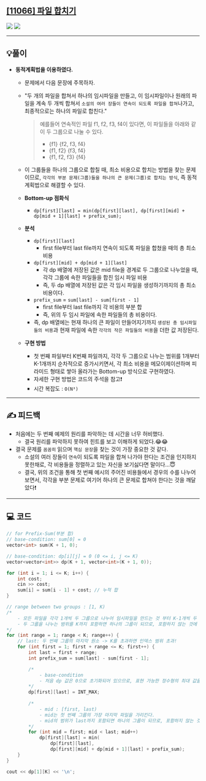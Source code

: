 ## [[11066] 파일 합치기](https://www.acmicpc.net/problem/11066)

![](imgs/1.PNG)
![](imgs/2.PNG)
___
## 💡풀이
- <b>동적계획법을 이용하였다.</b>
	- 문제에서 다음 문장에 주목하자.
	- "두 개의 파일을 합쳐서 하나의 임시파일을 만들고, 이 임시파일이나 원래의 파일을 계속 두 개씩 합쳐서 `소설의 여러 장들이 연속이 되도록 파일을 합쳐`나가고, 최종적으로는 하나의 파일로 합친다."
		> 예를들어 연속적인 파일 f1, f2, f3, f4이 있다면, 이 파일들을 아래와 같이 두 그룹으로 나눌 수 있다.
		> - {f1} {f2, f3, f4}
		> - {f1, f2} {f3, f4}
		> - {f1, f2, f3} {f4}<br>
		
	- 이 그룹들을 하나의 그룹으로 합칠 때, 최소 비용으로 합치는 방법을 찾는 문제이므로, `각각의 부분 문제(그룹)들을 하나의 큰 문제(그룹)로 합치는 방식`, 즉 동적계획법으로 해결할 수 있다.
	- <b>Bottom-up 점화식</b>
		- `dp[first][last] = min(dp[first][last], dp[first][mid] + dp[mid + 1][last] + prefix_sum);`
	- <b>분석</b>
		- `dp[first][last]`
			- first file부터 last file까지 연속이 되도록 파일을 합쳤을 때의 총 최소 비용
		- `dp[first][mid] + dp[mid + 1][last]`
			- 각 dp 배열에 저장된 값은 mid file을 경계로 두 그룹으로 나누었을 때, 각각 그룹에 속한 파일들을 합친 임시 파일 비용
			- 즉, 두 dp 배열에 저장된 값은 각 임시 파일을 생성하기까지의 총 최소 비용이다.
		- `prefix_sum` = `sum[last] - sum[first - 1]`
			- first file부터 last file까지 각 비용의 부분 합
			- 즉, 위의 두 임시 파일에 속한 파일들의 총 비용이다.
		- 즉, dp 배열에는 현재 하나의 큰 파일이 만들어지기까지 `생성된 총 임시파일들의 비용`과 현재 파일에 속한 `각각의 작은 파일들의 비용`을 더한 값 저장된다.
	- <b>구현 방법</b>
		- 첫 번째 파일부터 K번째 파일까지, 각각 두 그룹으로 나누는 범위를 1개부터 K-1개까지 순차적으로 증가시키면서, 각 최소 비용을 메모이제이션하며 피라미드 형태로 쌓아 올라가는 Bottom-up 방식으로 구현하였다.
		- 자세한 구현 방법은 코드의 주석을 참고❗
		- 시간 복잡도 : `O(N³)`
___
## ✍ 피드백
- 처음에는 두 번째 예제의 원리를 파악하는 데 시간을 너무 허비했다.
	- 결국 원리를 파악하지 못하여 힌트를 보고 이해하게 되었다.😂😂
- 결국 문제를 `꼼꼼히` 읽으며 `핵심 문장`을 찾는 것이 가장 중요한 것 같다.
	- 소설의 여러 장들이 `연속`이 되도록 파일을 합쳐 나가야 한다는 조건을 인지하지 못한채로, 각 비용들을 정렬하고 있는 자신을 보기싫다면 말이다...😇
	- 결국, 위의 조건을 통해 첫 번째 예시의 주어진 비용들에서 경우의 수를 나누어 보면서, 각각을 부분 문제로 여기어 하나의 큰 문제로 합쳐야 한다는 것을 깨달았다❗
___
## 💻 코드
```c++
// for Prefix-Sum(부분 합)
// base-condition: sum[0] = 0
vector<int> sum(K + 1, 0); 

// base-condition: dp[i][j] = 0 (0 <= i, j <= K)
vector<vector<int>> dp(K + 1, vector<int>(K + 1, 0));

for (int i = 1; i <= K; i++) {
	int cost;
	cin >> cost;
	sum[i] = sum[i - 1] + cost; // 누적 합
}

// range between two groups : [1, K)
/* 
	- 모든 파일을 각각 1개씩 두 그룹으로 나누어 임시파일을 만드는 것 부터 K-1개씩 두 그룹으로 나누어 임시파일을 만드는 것 까지의 모든 경우의 수를 확인하기 위해 range를 가장 바깥 쪽의 loop에 두었다.
	- 두 그룹을 나누는 범위를 K까지 포함하면 하나의 그룹이 되므로, 포함하지 않는 것에 주의!
*/
for (int range = 1; range < K; range++) {
	// last: 두 번째 그룹의 마지막 원소 -> K를 초과하면 인덱스 범위 초과!
	for (int first = 1; first + range <= K; first++) {
		int last = first + range;
		int prefix_sum = sum[last] - sum[first - 1];

		/*
			- base-condition
			- 처음 dp 값은 0으로 초기화되어 있으므로, 표현 가능한 정수형의 최대 값을 넣어준다.
		*/
		dp[first][last] = INT_MAX;
		
		/*
			- mid : [first, last)
			- mid는 첫 번째 그룹의 가장 마지막 파일을 가리킨다.
			- mid의 범위가 last까지 포함되면 하나의 그룹이 되므로, 포함하지 않는 것에 주의!
		*/
		for (int mid = first; mid < last; mid++)
			dp[first][last] = min(
				dp[first][last],
				dp[first][mid] + dp[mid + 1][last] + prefix_sum);
	}
}

cout << dp[1][K] << '\n';
```
